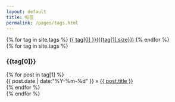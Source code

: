 ```yaml
---
layout: default
title: 标签
permalink: /pages/tags.html
---
```


<div class="page-tag">
	{% for tag in site.tags %}
		<a href="#{{tag[0]}}" name="{{tag[0]}}">{{ tag[0] }}({{tag[1].size}})</a>
	{% endfor %}
</div>

<div class="clear"></div>

<div>
	{% for tag in site.tags %}
	<div class="blue_box" id = "{{tag[0]}}" name="{{tag[0]}}">
		<h3 class="blue_title" >{{tag[0]}}</h3>
		<div class="tags">
			{% for post in tag[1] %}
				<div class="article">
					<span class="datetime">{{ post.date | date:"%Y-%m-%d" }} </span>&raquo;
					<a href="{{ post.url }}">{{ post.title }}</a>
				</div>
			{% endfor %}
		</div>
	</div>
	{% endfor %}
</div>
